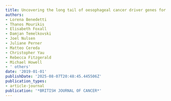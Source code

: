 ```yaml
---
title: Uncovering the long tail of oesophageal cancer driver genes for patient stratification
authors:
- Lorena Benedetti
- Thanos Mourikis
- Elisabeth Foxall
- Damjan Temelkovski
- Joel Nulsen
- Juliane Perner
- Matteo Cereda
- Christopher Yau
- Rebecca Fitzgerald
- Michael Howell
- ' others'
date: '2019-01-01'
publishDate: '2025-08-07T20:48:45.445506Z'
publication_types:
- article-journal
publication: '*BRITISH JOURNAL OF CANCER*'
---
```

